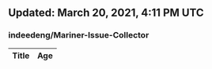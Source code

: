 ## Updated: March 20, 2021, 4:11 PM UTC


### indeedeng/Mariner-Issue-Collector
|**Title**|**Age**|
|:----|:----|
